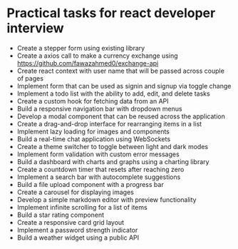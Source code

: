 # Practical tasks for react developer interview

- Create a stepper form using existing library
- Create a axios call to make a currency exchange using <https://github.com/fawazahmed0/exchange-api>
- Create react context with user name that will be passed across couple of pages
- Implement form that can be used as signin and signup via toggle change
- Implement a todo list with the ability to add, edit, and delete tasks
- Create a custom hook for fetching data from an API
- Build a responsive navigation bar with dropdown menus
- Develop a modal component that can be reused across the application
- Create a drag-and-drop interface for rearranging items in a list
- Implement lazy loading for images and components
- Build a real-time chat application using WebSockets
- Create a theme switcher to toggle between light and dark modes
- Implement form validation with custom error messages
- Build a dashboard with charts and graphs using a charting library
- Create a countdown timer that resets after reaching zero
- Implement a search bar with autocomplete suggestions
- Build a file upload component with a progress bar
- Create a carousel for displaying images
- Develop a simple markdown editor with preview functionality
- Implement infinite scrolling for a list of items
- Build a star rating component
- Create a responsive card grid layout
- Implement a password strength indicator
- Build a weather widget using a public API
